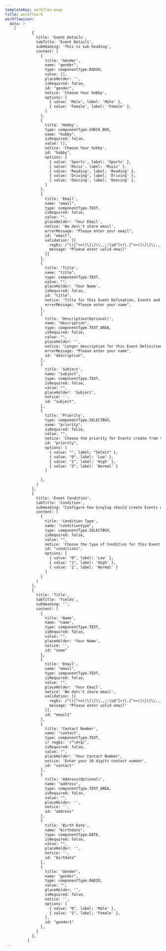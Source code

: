 ```yaml
---
templateKey: workflow-page
title: workflow-6
workflowjson:
  data: >
    [
            {
              title: 'Event Details',
              tabTitle: 'Event Details',
              subHeading: 'This is sub heading',
              content: [
                {
                  title: 'Gender',
                  name: "gender",
                  type: componentType.RADIO,
                  value: [],
                  placeHolder: '',
                  isRequired: false,
                  id: "gender",
                  notice: 'Choose Your hobby',
                  options: [
                    { value: 'Male', label: 'Male' },
                    { value: 'Female', label: 'Female' },
                  ]
                },
                {
                  title: 'Hobby',
                  type: componentType.CHECK_BOX,
                  name: "hobby",
                  isRequired: false,
                  value: [],
                  notice: 'Choose Your hobby',
                  id: "hobby",
                  options: [
                    { value: 'Sports', label: 'Sports' },
                    { value: 'Music', label: 'Music' },
                    { value: 'Reading', label: 'Reading' },
                    { value: 'Driving', label: 'Driving' },
                    { value: 'Dancing', label: 'Dancing' },
                  ]
                },
                {
                  title: 'Email',
                  name: "email",
                  type: componentType.TEXT,
                  isRequired: false,
                  value: "",
                  placeHolder: 'Your Email',
                  notice: 'We don\'t share email',
                  errorMessage: "Please enter your email",
                  id: "email",
                  validation: [{
                    regEx: /^(([^<>()\[\]\\.,;:\s@"]+(\.[^<>()\[\]\\.,;:\s@"]+)*)|(".+"))@((\[[0-9]{1,3}\.[0-9]{1,3}\.[0-9]{1,3}\.[0-9]{1,3}\])|(([a-zA-Z\-0-9]+\.)+[a-zA-Z]{2,}))$/,
                    message: "Please enter valid email"
                  }]
                },
                {
                  title: 'Title',
                  name: "title",
                  type: componentType.TEXT,
                  value: "",
                  placeHolder: 'Your Name',
                  isRequired: false,
                  id: "title",
                  notice: 'Title for this Event Defination, Events and Alerts created from it.',
                  errorMessage: "Please enter your name",
                },
                {
                  title: 'Description(Optional)',
                  name: "description",
                  type: componentType.TEXT_AREA,
                  isRequired: false,
                  value: "",
                  placeHolder: '',
                  notice: 'Longer description for this Event Definition.',
                  errorMessage: "Please enter your name",
                  id: "description",
                },
                {
                  title: 'Subject',
                  name: "subject",
                  type: componentType.TEXT,
                  isRequired: false,
                  value: "",
                  placeHolder: 'Subject',
                  notice: '',
                  id: "subject",
                },
                {
                  title: 'Priority',
                  type: componentType.SELECTBOX,
                  name: "priority",
                  isRequired: false,
                  value: "",
                  notice: 'Choose the priority for Events create from this Definition.',
                  id: "priority",
                  options: [
                    { value: "", label: "Select" },
                    { value: "0", label: 'Low' },
                    { value: "1", label: 'High' },
                    { value: "3", label: 'Normal' }
                  ]

                },
              ]
            },
            {
              title: 'Event Condition',
              tabTitle: 'Condition',
              subHeading: "Configure how Graylog should create Events of this kind. You can later use those Events as input on other Conditions, making it possible to build powerful Conditions based on others.",
              content: [
                {
                  title: 'Condition Type',
                  name: "conditiontype",
                  type: componentType.SELECTBOX,
                  isRequired: false,
                  value: "",
                  notice: 'Choose the type of Condition for this Event.',
                  id: "condition1",
                  options: [
                    { value: "0", label: 'Low' },
                    { value: "1", label: 'High' },
                    { value: '2', label: 'Normal' }
                  ]
                }
              ]
            },
            {
              title: 'Title',
              tabTitle: 'Fields',
              subHeading: '',
              content: [
                {
                  title: 'Name',
                  name: "name",
                  type: componentType.TEXT,
                  isRequired: false,
                  value: "",
                  placeHolder: 'Your Name',
                  notice: '',
                  id: "name"
                },
                {
                  title: 'Email',
                  name: "email",
                  type: componentType.TEXT,
                  isRequired: false,
                  value: "",
                  placeHolder: 'Your Email',
                  notice: 'We don\'t share email',
                  validation: [{
                    regEx: /^(([^<>()\[\]\\.,;:\s@"]+(\.[^<>()\[\]\\.,;:\s@"]+)*)|(".+"))@((\[[0-9]{1,3}\.[0-9]{1,3}\.[0-9]{1,3}\.[0-9]{1,3}\])|(([a-zA-Z\-0-9]+\.)+[a-zA-Z]{2,}))$/,
                    message: "Please enter valid email"
                  }],
                  id: "email1"
                },
                {
                  title: 'Contact Number',
                  name: "contact",
                  type: componentType.TEXT,
                  // regEx: '/^\d+$/',
                  isRequired: false,
                  value: "",
                  placeHolder: 'Your Contact Number',
                  notice: 'Enter your 10 digits contact number',
                  id: "contact"
                },
                {
                  title: 'Address(Optional)',
                  name: "address",
                  type: componentType.TEXT_AREA,
                  isRequired: false,
                  value: "",
                  placeHolder: '',
                  notice: '',
                  id: "address"
                },
                {
                  title: 'Birth Date',
                  name: "birthdate",
                  type: componentType.DATE,
                  isRequired: false,
                  value: "",
                  placeHolder: '',
                  notice: '',
                  id: "birtdate"
                },
                {
                  title: 'Gender',
                  name: "gender",
                  type: componentType.RADIO,
                  value: "",
                  placeHolder: '',
                  isRequired: false,
                  notice: '',
                  options: [
                    { value: "0", label: 'Male' },
                    { value: "1", label: 'Female' },
                  ],
                  id: "gender1"
                },
              ]
            },
          ]
---
```


